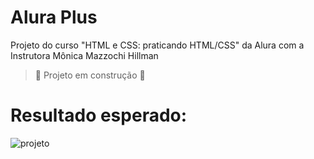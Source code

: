 # Alura Plus

 Projeto do curso "HTML e CSS: praticando HTML/CSS" da Alura com a Instrutora Mônica Mazzochi Hillman

> :construction: Projeto em construção :construction:

# Resultado esperado: 

![projeto](https://user-images.githubusercontent.com/14630342/229287588-7a2e6901-e8bf-4706-8e37-93113d691a33.png)
